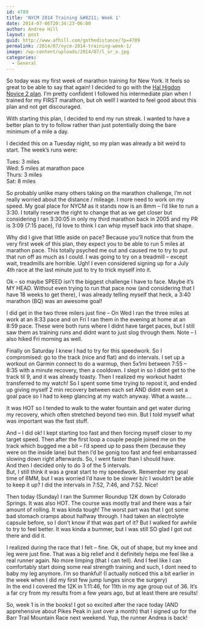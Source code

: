 ```yaml
---
id: 4789
title: 'NYCM 2014 Training &#8211; Week 1'
date: 2014-07-06T20:34:23-06:00
author: Andrea Hill
layout: post
guid: http://www.afhill.com/gothedistance/?p=4789
permalink: /2014/07/nycm-2014-training-week-1/
image: /wp-content/uploads/2014/07/l_sr_o.jpg
categories:
  - General
---
```

So today was my first week of marathon training for New York. It feels so great to be able to say that again! I decided to go with the [Hal Higdon Novice 2 plan](http://www.halhigdon.com/training/51138/Marathon-Novice-2-Training-Program). I&#8217;m pretty confident I followed his intermediate plan when I trained for my FIRST marathon, but oh well! I wanted to feel good about this plan and not get discouraged. 

With starting this plan, I decided to end my run streak. I wanted to have a better plan to try to follow rather than just potentially doing the bare minimum of a mile a day. 

I decided this on a Tuesday night, so my plan was already a bit weird to start. The week&#8217;s runs were:

Tues: 3 miles  
Wed: 5 miles at marathon pace  
Thurs: 3 miles  
Sat: 8 miles

So probably unlike many others taking on the marathon challenge, I&#8217;m not really worried about the distance / mileage. I more need to work on my speed. My goal place for NYCM as it stands now is an 8mm &#8211; I&#8217;d like to run a 3:30. I totally reserve the right to change that as we get closer but considering I ran 3:30:05 in only my third marathon back in 2005 and my PR is 3:09 (7:15 pace), I&#8217;d love to think I can whip myself back into that shape. 

Why did I give that little aside on pace? Because you&#8217;ll notice that from the very first week of this plan, they expect you to be able to run 5 miles at marathon pace. This totally psyched me out and caused me to try to put that run off as much as I could. I was going to try on a treadmill &#8211; except wait, treadmills are horrible. Ugh! I even considered signing up for a July 4th race at the last minute just to try to trick myself into it. 

Ok &#8211; so maybe SPEED isn&#8217;t the biggest challenge I have to face. Maybe it&#8217;s MY HEAD. Without even trying to run that pace now (and considering that I have 18 weeks to get there), I was already telling myself that heck, a 3:40 marathon (BQ) was an awesome goal! 

I did get in the two three milers just fine &#8211; On Wed I ran the three miles at work at an 8:33 pace and on Fri I ran them in the evening at home at an 8:59 pace. These were both runs where I didnt have target paces, but I still saw them as training runs and didnt want to just slog through them. Note &#8211; I also hiked Fri morning as well. 

Finally on Saturday I knew I had to try for this speedwork. So I compromised: go to the track (nice and flat) and do intervals. I set up a workout on Garmin connect to do a warmup, then 5x1mi between 7:55 &#8211; 8:35 with a minute recovery, then a cooldown. I slept in so I didnt get to the track til 9, and it was already toasty. Then I realized my workout hadnt transferred to my watch! So I spent some time trying to repost it, and ended up giving myself 2 min recovery between each set AND didnt even set a goal pace so I had to keep glancing at my watch anyway. What a waste&#8230;.

It was HOT so I tended to walk to the water fountain and get water during my recovery, which often stretched beyond two min. But I told myself what was important was the fast stuff. 

And &#8211; I did ok! I kept starting too fast and then forcing myself closer to my target speed. Then after the first loop a couple people joined me on the track which bugged me a bit &#8211; I&#8217;d speed up to pass them (because they were on the inside lane) but then I&#8217;d be gonig too fast and feel embarrassed slowing down right afterwards. So, I went faster than I should have.  
And then I decided only to do 3 of the 5 intervals.  
But, I still think it was a great start to my speedwork. Remember my goal time of 8MM, but I was worried I&#8217;d have to be slower b/c I wouldn&#8217;t be able to keep it up? I did the intervals in 7:52, 7:46, and 7:52. Nice! 

Then today (Sunday) I ran the Summer Roundup 12K down by Colorado Springs. It was also HOT. The course was mostly trail and there was a fair amount of rolling. It was kinda tough! The worst part was that I got some bad stomach cramps about halfway through. I had taken an electrolyte capsule before, so I don&#8217;t know if that was part of it? But I walked for awhile to try to feel better. It was kinda a bummer, but I was still SO glad I got out there and did it. 

I realized during the race that I felt &#8211; fine. Ok, out of shape, but my knee and leg were just fine. That was a big relief and it definitely helps me feel like a real runner again. No more limping (that I can tell). And I feel like I can comfortably start doing some real strength training and such, I dont need to baby my leg anymore. I&#8217;m so thankful! (I actually noticed this a bit earlier in the week when I did my first few jump lunges since the surgery)  
In the end I covered the 12K in 1:11:46, for 11th in my age group out of 36. It&#8217;s a far cry from my results from a few years ago, but at least there are results! 

So, week 1 is in the books! I got so excited after the race today (AND apprehensive about Pikes Peak in just over a month) that I signed up for the Barr Trail Mountain Race next weekend. Yup, the runner Andrea is back!